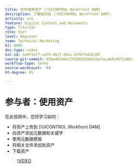 ```yaml
---
title: 在中使用资产 [!UICONTROL Workfront DAM]
description: 了解如何在 [!UICONTROL Workfront DAM].
activity: use
feature: Digital Content and Documents
type: Tutorial
role: User
level: Beginner
team: Technical Marketing
kt: 8995
doc-type: video
exl-id: ae0f3a7f-ca79-451f-851c-6792f44d218f
source-git-commit: 650e4d346e1792863930dcebafacab4c88f2a8bc
workflow-type: tm+mt
source-wordcount: '44'
ht-degree: 0%

---
```


# 参与者：使用资产

在此视频中，您将学习如何：

* 将资产上传到 [!UICONTROL Workfront DAM]
* 向资产添加元数据和关键字
* 使用元数据模板
* 将相关文件添加到资产
* 下载资产

>[!VIDEO](https://video.tv.adobe.com/v/335255/?quality=12&learn=on)

